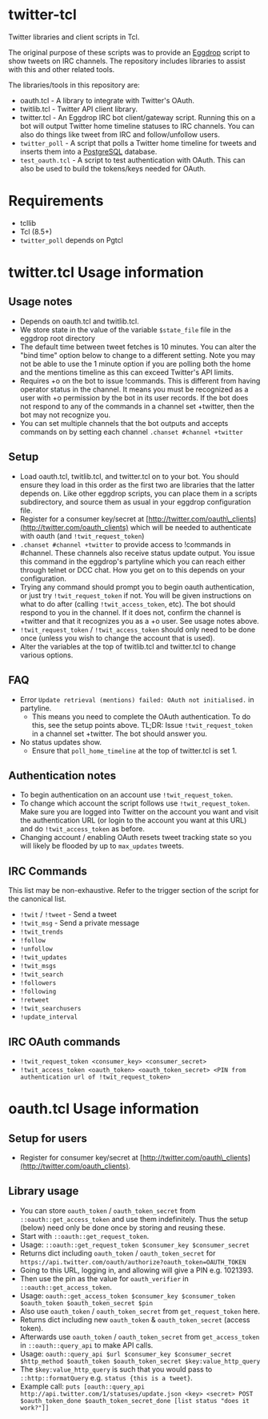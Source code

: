 # twitter-tcl

Twitter libraries and client scripts in Tcl.

The original purpose of these scripts was to provide an
[Eggdrop](http://www.eggheads.org) script to show tweets on IRC channels. The
repository includes libraries to assist with this and other related tools.

The libraries/tools in this repository are:

   * oauth.tcl - A library to integrate with Twitter's OAuth.
   * twitlib.tcl - Twitter API client library.
   * twitter.tcl - An Eggdrop IRC bot client/gateway script. Running this on a
     bot will output Twitter home timeline statuses to IRC channels. You can
     also do things like tweet from IRC and follow/unfollow users.
   * `twitter_poll` - A script that polls a Twitter home timeline for tweets
     and inserts them into a [PostgreSQL](https://www.postgresql.org) database.
   * `test_oauth.tcl` - A script to test authentication with OAuth. This can
     also be used to build the tokens/keys needed for OAuth.


# Requirements

 * tcllib
 * Tcl (8.5+)
 * `twitter_poll` depends on Pgtcl


# twitter.tcl Usage information

## Usage notes

  - Depends on oauth.tcl and twitlib.tcl.
  - We store state in the value of the variable `$state_file` file in the
    eggdrop root directory
  - The default time between tweet fetches is 10 minutes. You can alter the
    "bind time" option below to change to a different setting. Note you may not
    be able to use the 1 minute option if you are polling both the home and the
    mentions timeline as this can exceed Twitter's API limits.
  - Requires +o on the bot to issue !commands. This is different from having
    operator status in the channel. It means you must be recognized as a user
    with +o permission by the bot in its user records. If the bot does not
    respond to any of the commands in a channel set +twitter, then the bot may
    not recognize you.
  - You can set multiple channels that the bot outputs and accepts commands on
    by setting each channel `.chanset #channel +twitter`


## Setup

  - Load oauth.tcl, twitlib.tcl, and twitter.tcl on to your bot. You should
    ensure they load in this order as the first two are libraries that the
    latter depends on. Like other eggdrop scripts, you can place them in a
    scripts subdirectory, and source them as usual in your eggdrop configuration
    file.
  - Register for a consumer key/secret at
   [http://twitter.com/oauth\_clients](http://twitter.com/oauth_clients) which
   will be needed to authenticate with oauth (and `!twit_request_token`)
  - `.chanset #channel +twitter` to provide access to !commands in #channel.
    These channels also receive status update output. You issue this command in
    the eggdrop's partyline which you can reach either through telnet or DCC
    chat. How you get on to this depends on your configuration.
  - Trying any command should prompt you to begin oauth authentication, or just
    try `!twit_request_token` if not. You will be given instructions on what to
    do after (calling `!twit_access_token`, etc). The bot should respond to you
    in the channel. If it does not, confirm the channel is +twitter and that it
    recognizes you as a +o user. See usage notes above.
  - `!twit_request_token` / `!twit_access_token` should only need to be done
    once (unless you wish to change the account that is used).
  - Alter the variables at the top of twitlib.tcl and twitter.tcl to change
    various options.


## FAQ

  * Error `Update retrieval (mentions) failed: OAuth not initialised.` in
    partyline.
    * This means you need to complete the OAuth authentication. To do this, see
      the setup points above. TL;DR: Issue `!twit_request_token` in a channel
      set +twitter. The bot should answer you.
  * No status updates show.
    * Ensure that `poll_home_timeline` at the top of twitter.tcl is set 1.


## Authentication notes

  - To begin authentication on an account use `!twit_request_token`.
  - To change which account the script follows use `!twit_request_token`. Make
    sure you are logged into Twitter on the account you want and visit the
    authentication URL (or login to the account you want at this URL)
    and do `!twit_access_token` as before.
  - Changing account / enabling OAuth resets tweet tracking state so you will
    likely be flooded by up to `max_updates` tweets.


## IRC Commands

This list may be non-exhaustive. Refer to the trigger section of the script for
the canonical list.

  - `!twit` / `!tweet` - Send a tweet
  - `!twit_msg` - Send a private message
  - `!twit_trends`
  - `!follow`
  - `!unfollow`
  - `!twit_updates`
  - `!twit_msgs`
  - `!twit_search`
  - `!followers`
  - `!following`
  - `!retweet`
  - `!twit_searchusers`
  - `!update_interval`


## IRC OAuth commands

  * `!twit_request_token <consumer_key> <consumer_secret>`
  * `!twit_access_token <oauth_token> <oauth_token_secret> <PIN from authentication url of !twit_request_token>`


# oauth.tcl Usage information

## Setup for users

  - Register for consumer key/secret at
   [http://twitter.com/oauth\_clients](http://twitter.com/oauth_clients).


## Library usage

  - You can store `oauth_token` / `oauth_token_secret` from
    `::oauth::get_access_token` and use them indefinitely.
    Thus the setup (below) need only be done once by storing and reusing
    these.
  - Start with `::oauth::get_request_token`.
   - Usage: `::oauth::get_request_token $consumer_key $consumer_secret`
   - Returns dict including `oauth_token` / `oauth_token_secret` for
     `https://api.twitter.com/oauth/authorize?oauth_token=OAUTH_TOKEN`
   - Going to this URL, logging in, and allowing will give a PIN e.g.
     1021393.
  - Then use the pin as the value for `oauth_verifier` in
    `::oauth::get_access_token`.
   - Usage: `oauth::get_access_token $consumer_key $consumer_token
     $oauth_token $oauth_token_secret $pin`
   - Also use `oauth_token` / `oauth_token_secret` from
     `get_request_token` here.
   - Returns dict including new `oauth_token` & `oauth_token_secret` (access
     token).
  - Afterwards use `oauth_token` / `oauth_token_secret` from
    `get_access_token` in `::oauth::query_api` to make API calls.
   - Usage: `oauth::query_api $url $consumer_key $consumer_secret $http_method
     $oauth_token $oauth_token_secret $key:value_http_query`
   - The `$key:value_http_query` is such that you would pass to
     `::http::formatQuery` e.g. `status {this is a tweet}`.
   - Example call: `puts [oauth::query_api
     http://api.twitter.com/1/statuses/update.json <key> <secret> POST
     $oauth_token_done $oauth_token_secret_done [list status "does it work?"]]`
